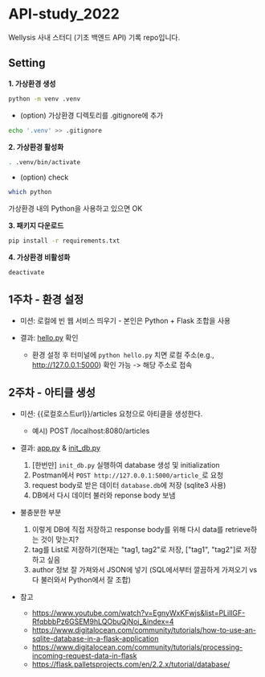 # API-study_2022

Wellysis 사내 스터디 (기초 백엔드 API) 기록 repo입니다.

## Setting

**1. 가상환경 생성**
```bash
python -m venv .venv
```

  - (option) 가상환경 디렉토리를 .gitignore에 추가
```bash
echo '.venv' >> .gitignore
```

**2. 가상환경 활성화**
```bash
. .venv/bin/activate
```

  - (option) check 
```bash
which python
```
가상환경 내의 Python을 사용하고 있으면 OK

**3. 패키지 다운로드**
```bash
pip install -r requirements.txt 
```


**4. 가상환경 비활성화**
```bash
deactivate
```

## 1주차 - 환경 설정

* 미션: 로컬에 빈 웹 서비스 띄우기 - 본인은 Python + Flask 조합을 사용

* 결과: [hello.py](https://github.com/HeesunPark26/API-study_2022/blob/main/hello.py) 확인
  * 환경 설정 후 터미널에 `python hello.py` 치면 로컬 주소(e.g., http://127.0.0.1:5000) 확인 가능 -> 해당 주소로 접속


## 2주차 - 아티클 생성
* 미션: {{로컬호스트url}}/articles 요청으로 아티클을 생성한다.
  * 예시) POST /localhost:8080/articles
  
* 결과: [app.py](https://github.com/HeesunPark26/API-study_2022/blob/main/app.py) & [init_db.py](https://github.com/HeesunPark26/API-study_2022/blob/main/init_db.py)
  1. [한번만] `init_db.py` 실행하여 database 생성 및 initialization
  2. Postman에서 `POST http://127.0.0.1:5000/article_`로 요청
  3. request body로 받은 데이터 `database.db`에 저장 (sqlite3 사용)
  4. DB에서 다시 데이터 불러와 reponse body 보냄

* 불충분한 부분
  1. 이렇게 DB에 직접 저장하고 response body를 위해 다시 data를 retrieve하는 것이 맞는지?
  2. tag를 List로 저장하기(현재는 "tag1, tag2"로 저장, ["tag1", "tag2"]로 저장하고 싶음
  3. author 정보 잘 가져와서 JSON에 넣기 (SQL에서부터 깔끔하게 가져오기 vs 다 불러와서 Python에서 잘 조합)


* 참고
  * https://www.youtube.com/watch?v=EgnyWxKFwjs&list=PLillGF-RfqbbbPz6GSEM9hLQObuQjNoj_&index=4
  * https://www.digitalocean.com/community/tutorials/how-to-use-an-sqlite-database-in-a-flask-application
  * https://www.digitalocean.com/community/tutorials/processing-incoming-request-data-in-flask
  * https://flask.palletsprojects.com/en/2.2.x/tutorial/database/

